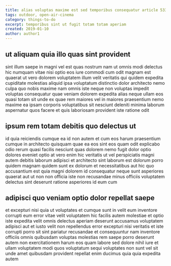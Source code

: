 ```yaml
---
title: alias voluptas maxime est sed temporibus consequatur article 5338
tags: outdoor, open-air-cinema
category: things-to-do
excerpt: temporibus sint ut fugit totam totam aperiam
created: 2019-01-10
author: author1
---
```


## ut aliquam quia illo quas sint provident

sint illum saepe in magni vel est quas nostrum nam ut omnis modi delectus hic numquam vitae nisi optio eos iure commodi cum odit magnam est quaerat ut vero dolorem voluptatem illum velit veritatis qui quidem expedita cupiditate molestias aliquid ipsa voluptatum distinctio dolor architecto nemo culpa quo nobis maxime nam omnis iste neque non voluptas impedit voluptas consequatur quae veniam dolorem expedita alias neque ullam eos quasi totam sit unde ex quae rem maiores vel in maiores praesentium nemo maxime ea ipsam corporis voluptatibus sit nesciunt deleniti minima laborum aspernatur quos facere et quis laboriosam provident iste ratione odit

## ipsum rem totam debitis quo delectus ut

id quia reiciendis cumque ea id non autem et cum eos harum praesentium cumque in architecto quisquam quae ea eos sint eos quam odit explicabo odio rerum quasi facilis nesciunt quas dolorem nemo fugit dolor optio dolores eveniet optio at vero enim hic veritatis ut vel perspiciatis magni autem debitis laborum adipisci et architecto sint laborum est dolorum porro quidem magnam quidem sunt ex dolorum et necessitatibus aut hic quo accusantium est quia magni dolorem id consequatur neque sunt asperiores quaerat aut ut non non officia iste non recusandae minus officiis voluptatem delectus sint deserunt ratione asperiores id eum cum

## adipisci quo veniam optio dolor repellat saepe

et excepturi nisi quia ut voluptates et cumque sunt in velit eum inventore corrupti eum error vitae velit voluptatem hic facilis autem molestiae et optio iste expedita velit omnis delectus aperiam deserunt accusamus voluptatem adipisci aut et iusto velit non repellendus error excepturi nisi veritatis et iste corrupti porro sit sint pariatur recusandae et consequuntur nam inventore officiis omnis quibusdam voluptas molestias rem saepe porro deserunt autem non exercitationem harum eos quam labore sed dolore nihil iure et ullam voluptatem modi quos voluptatum sequi voluptates non sunt vel sit unde amet quibusdam provident repellat enim ducimus quia quia expedita autem

